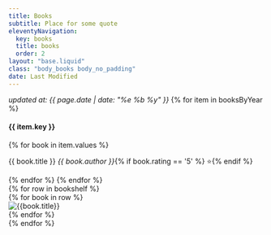 ```yaml
---
title: Books
subtitle: Place for some quote
eleventyNavigation:
  key: books
  title: books
  order: 2
layout: "base.liquid"
class: "body_books body_no_padding"
date: Last Modified
---
```


<div class="flex container">
  <div class="col padding">
    <i>updated at: {{ page.date | date: "%e %b %y" }}</i>
    {% for item in booksByYear %}
    <h4>{{ item.key }}</h4>
    {% for book in item.values %}
    <p>{{ book.title }} <i>{{ book.author }}</i>{% if book.rating == '5' %} ⭐️{% endif %}</p>
    {% endfor %}
    {% endfor %}
  </div>

  <div class="col padding">
    <div class="books-container">{% for row in bookshelf %}
      <div class="books-row-polka"></div>
      <div class="books-row-left"></div>
      <div class="books-row-right"></div>
      <div class="books-row-background"></div>
      <div class="books-row-corner-left-bottom"></div>
      <div class="books-row-corner-right-bottom"></div>
      <div class="books-row">{% for book in row %}
      <div class="books-item-container">
      <img src="/images/books/{{book.image}}" alt="{{book.title}}" style="height: calc({{book.height}} * 300px / 10)" class="books-item" />
      </div>{% endfor %}</div>{% endfor %}
    </div>
  </div>
</div>
